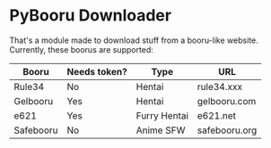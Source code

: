# PyBooru Downloader

That's a module made to download stuff from a booru-like website. Currently, these boorus are supported:

| Booru | Needs token? | Type | URL |
|---|---|---|---|
| Rule34 | No | Hentai | rule34.xxx |
| Gelbooru | Yes | Hentai | gelbooru.com |
| e621 | Yes | Furry Hentai | e621.net |
| Safebooru | No | Anime SFW | safebooru.org |


